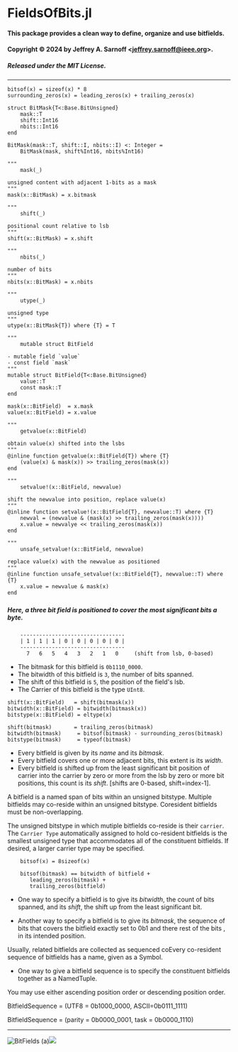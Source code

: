 # FieldsOfBits.jl
#### This package provides a clean way to define, organize and use bitfields.
#### Copyright  © 2024 by Jeffrey A. Sarnoff \<jeffrey.sarnoff@ieee.org\>.
##### Released under the MIT License.

----

```
bitsof(x) = sizeof(x) * 8
surrounding_zeros(x) = leading_zeros(x) + trailing_zeros(x)

struct BitMask{T<:Base.BitUnsigned}
    mask::T
    shift::Int16
    nbits::Int16
end

BitMask(mask::T, shift::I, nbits::I) <: Integer =
    BitMask(mask, shift%Int16, nbits%Int16)

"""
    mask(_)

unsigned content with adjacent 1-bits as a mask
"""
mask(x::BitMask) = x.bitmask

"""
    shift(_)

positional count relative to lsb 
"""
shift(x::BitMask) = x.shift

"""
    nbits(_)

number of bits 
"""
nbits(x::BitMask) = x.nbits

"""
    utype(_)

unsigned type
"""
utype(x::BitMask{T}) where {T} = T

"""
    mutable struct BitField

- mutable field `value`
- const field `mask`
"""
mutable struct BitField{T<:Base.BitUnsigned}
    value::T
    const mask::T
end

mask(x::BitField)  = x.mask
value(x::BitField) = x.value

"""
    getvalue(x::BitField)

obtain value(x) shifted into the lsbs
"""
@inline function getvalue(x::BitField{T}) where {T}
    (value(x) & mask(x)) >> trailing_zeros(mask(x))
end

"""
    setvalue!(x::BitField, newvalue)

shift the newvalue into position, replace value(x)
"""
@inline function setvalue!(x::BitField{T}, newvalue::T) where {T}
    newval = (newvalue & (mask(x) >> trailing_zeros(mask(x))))
    x.value = newvalye << trailing_zeros(mask(x))
end

"""
    unsafe_setvalue!(x::BitField, newvalue)

replace value(x) with the newvalue as positioned
"""
@inline function unsafe_setvalue!(x::BitField{T}, newvalue::T) where {T}
    x.value = newvalue & mask(x)
end

```

###
##### *Here, a three bit field is positioned to cover the most significant bits a byte.*
```
    ---------------------------------
    | 1 | 1 | 1 | 0 | 0 | 0 | 0 | 0 |
    ---------------------------------
      7   6   5   4   3   2   1   0     (shift from lsb, 0-based)
```
- The bitmask for this bitfield is `0b1110_0000`.
- The bitwidth of this bitfield is `3`, the number of bits spanned.
- The shift of this bitfield is `5`, the position of the field's lsb.
- The Carrier of this bitfield is the type `UInt8`.

```
shift(x::BitField)   = shift(bitmask(x))
bitwidth(x::BitField) = bitwidth(bitmask(x))
bitstype(x::BitField) = eltype(x)

shift(bitmask)       = trailing_zeros(bitmask)
bitwidth(bitmask)     = bitsof(bitmask) - surrounding_zeros(bitmask)
bitstype(bitmask)     = typeof(bitmask)
```

- Every bitfield is given by its *name* and its *bitmask*.
- Every bitfield covers one or more adjacent bits, this extent is its *width*. 
- Every bitfield is shifted up from the least significant bit position of carrier into the carrier by zero or more from the  lsb by zero or more bit positions, this count is its *shift*.
 [shifts are 0-based, shift=index-1].

A bitfield is a named span of bits within an unsigned bitstype. Multiple bitfields may co-reside within an unsigned bitstype.  Coresident bitfields must be non-overlapping.

The unsigned bitstype in which mutiple bitfields co-reside is their `carrier`.   The `Carrier Type` automatically assigned to hold co-resident bitfields is the smallest unsigned type that accommodates all of the constituent bitfields. If desired, a larger carrier type may be specified.



```
    bitsof(x) = 8sizeof(x) 

    bitsof(bitmask) == bitwidth of bitfield +
       leading_zeros(bitmask) + 
       trailing_zeros(bitfield)
```

- One way to specify a bitfield is to give its *bitwidth*, the count of bits spanned, and its *shift*, the shift up from the least significant bit.

- Another way to specify a bitfield is to give its *bitmask*, the sequence of bits that covers the bitfield exactly set to 0b1 and there rest of the bits , in its intended position.

Usually, related bitfields are collected as sequenced coEvery co-resident sequence of bitfields has a name, given as a Symbol.

- One way to give a bitfield sequence is to specify the constituent bitfields together as a NamedTuple. 

You may use either ascending position order or descending position order.

BitfieldSequence = 
    (UTF8 = 0b1000_0000,  ASCII=0b0111_1111)

BitfieldSequence =
    (parity = 0b0000_0001, task = 0b0000_1110)

----

![BitFields (a)](https://github.com/JeffreySarnoff/FieldsOfBits.jl/blob/main/assets/images/BitFields(1).svg)<img src="
https://github.com/JeffreySarnoff/FieldsOfBits.jl/blob/main/assets/images/BitFields(1).svg">


